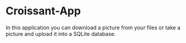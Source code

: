 # Croissant-App

In this application you can download a picture from your files or take a picture and upload it into a SQLite database. 
